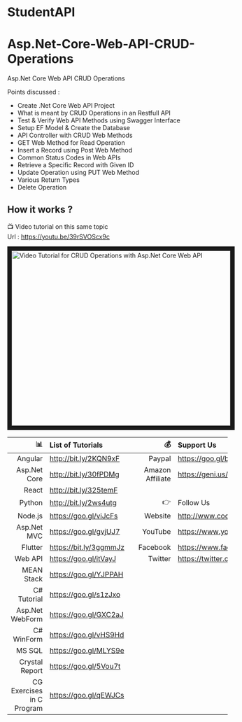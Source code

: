 # StudentAPI
# Asp.Net-Core-Web-API-CRUD-Operations
Asp.Net Core Web API CRUD Operations


Points discussed :
-	Create .Net Core Web API Project
-	What is meant by CRUD Operations in an Restfull API
-	Test & Verify Web API Methods using Swagger Interface
-	Setup EF Model & Create the Database
-	API Controller with CRUD Web Methods
-	GET Web Method for Read Operation
-	Insert a Record using Post Web Method
-	Common Status Codes in Web APIs
-	Retrieve a Specific Record with Given ID
-	Update Operation using PUT Web Method
-	Various Return Types
-	Delete Operation


 ## How it works ?
 
 :tv: Video tutorial on this same topic  
 Url : https://youtu.be/39rSVOScx9c
 
 <a href="http://www.youtube.com/watch?feature=player_embedded&v=39rSVOScx9c
" target="_blank"><img src="http://img.youtube.com/vi/39rSVOScx9c/0.jpg" 
alt="Video Tutorial for CRUD Operations with Asp.Net Core Web API" width="500" height="400" border="10" /></a>


| :bar_chart:               |  List of Tutorials   |   | :moneybag:           | Support Us                           |
|--------------------------:|:---------------------|---|---------------------:|:-------------------------------------|
| Angular                   |http://bit.ly/2KQN9xF |   |Paypal                | https://goo.gl/bPcyXW                |
| Asp.Net Core              |http://bit.ly/30fPDMg |   |Amazon   Affiliate    | https://geni.us/JDzpE                |
| React                     |http://bit.ly/325temF |   |
| Python                    |http://bit.ly/2ws4utg |   | :point_right:        | Follow Us                            |
| Node.js                   |https://goo.gl/viJcFs |   |Website               |http://www.codaffection.com          |
| Asp.Net MVC               |https://goo.gl/gvjUJ7 |   |YouTube               |https://www.youtube.com/codaffection  |
| Flutter                   |https://bit.ly/3ggmmJz|   |Facebook              |https://www.facebook.com/codaffection |
| Web API                   |https://goo.gl/itVayJ |   |Twitter               |https://twitter.com/CodAffection      |
| MEAN Stack                |https://goo.gl/YJPPAH |   |
| C# Tutorial               |https://goo.gl/s1zJxo |   |
| Asp.Net WebForm           |https://goo.gl/GXC2aJ |   |
| C# WinForm                |https://goo.gl/vHS9Hd |   |
| MS SQL                    |https://goo.gl/MLYS9e |   |
| Crystal Report            |https://goo.gl/5Vou7t |   |
| CG Exercises in C Program |https://goo.gl/qEWJCs |   |
